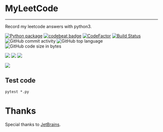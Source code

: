# MyLeetCode
---
Record my leetcode answers with python3.

[![Python package](https://github.com/Jiezhi/myleetcode/actions/workflows/pythonpackage.yml/badge.svg?branch=master)](https://github.com/Jiezhi/myleetcode/actions/workflows/pythonpackage.yml)
[![codebeat badge](https://codebeat.co/badges/554f0e1f-44aa-4eef-92e2-41ab42eeec59)](https://codebeat.co/projects/github-com-jiezhi-myleetcode-master)
[![CodeFactor](https://www.codefactor.io/repository/github/jiezhi/myleetcode/badge)](https://www.codefactor.io/repository/github/jiezhi/myleetcode) [![Build Status](https://travis-ci.org/Jiezhi/myleetcode.svg?branch=master)](https://travis-ci.org/Jiezhi/myleetcode) ![GitHub commit activity](https://img.shields.io/github/commit-activity/m/Jiezhi/myleetcode)  ![GitHub top language](https://img.shields.io/github/languages/top/Jiezhi/myleetcode) ![GitHub code size in bytes](https://img.shields.io/github/languages/code-size/Jiezhi/myleetcode)


[![](https://leetcode-badge.haozibi.dev/v1/solved/jiezhi.svg)](https://leetcode.com/Jiezhi/)
[![](https://leetcode-badge.haozibi.dev/v1/solved-rate/jiezhi.svg)](https://leetcode.com/Jiezhi/)
[![](https://leetcode-badge.haozibi.dev/v1/accepted-rate/jiezhi.svg)](https://leetcode.com/Jiezhi/)

[![](https://stats.justsong.cn/api/leetcode/?username=Jiezhi)](https://leetcode.com/Jiezhi/)

## Test code

`pytest *.py`

# Thanks

Special thanks to [JetBrains](https://jb.gg/OpenSource).